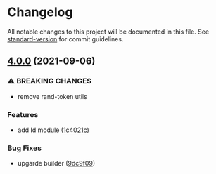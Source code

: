 # Changelog

All notable changes to this project will be documented in this file. See [standard-version](https://github.com/conventional-changelog/standard-version) for commit guidelines.

## [4.0.0](https://github.com/frontendmonster/crypto/compare/v3.0.0...v4.0.0) (2021-09-06)


### ⚠ BREAKING CHANGES

* remove rand-token utils

### Features

* add Id module ([1c4021c](https://github.com/frontendmonster/crypto/commit/1c4021c7a141c58d8d7799d99ed2d8120429dc80))


### Bug Fixes

* upgarde builder ([9dc9f09](https://github.com/frontendmonster/crypto/commit/9dc9f091f3a409dce2117a5a7780b09ed706f69d))
